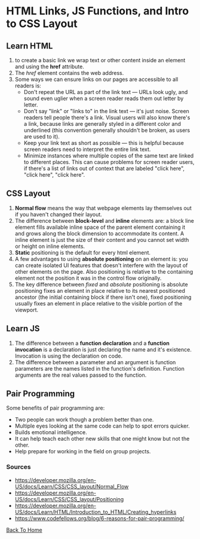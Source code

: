 # HTML Links, JS Functions, and Intro to CSS Layout

## Learn HTML

1. to create a basic link we wrap text or other content inside an **<a>** element and using the **href** attribute.
2. The *href* element contains the web address.
3. Some ways we can ensure links on our pages are accessible to all readers is:
    - Don't repeat the URL as part of the link text — URLs look ugly, and sound even uglier when a screen reader reads them out letter by letter.
    - Don't say "link" or "links to" in the link text — it's just noise. Screen readers tell people there's a link. Visual users will also know there's a link, because links are generally styled in a different color and underlined (this convention generally shouldn't be broken, as users are used to it).
    - Keep your link text as short as possible — this is helpful because screen readers need to interpret the entire link text.
    - Minimize instances where multiple copies of the same text are linked to different places. This can cause problems for screen reader users, if there's a list of links out of context that are labeled "click here", "click here", "click here".

## CSS Layout

1. **Normal flow** means the way that webpage elements lay themselves out if you haven't changed their layout.
2. The difference between **block-level** and **inline** elements are: a block line element fills available inline space of the parent element containing it and grows along the block dimension to accommodate its content. A inline element is just the size of their content and you cannot  set width or height on inline elements.
3. **Static** positioning is the default for every html element.
4. A few advantages to using **absolute positioning** on an element is: you can create isolated UI features that doesn't interfere with the layout of other elements on the page. Also positioning is relative to the containing element not the position it was in the control flow originally.
5. The key difference between *fixed* and *absolute* positioning is absolute positioning fixes an element in place relative to its nearest positioned ancestor (the initial containing block if there isn't one), fixed positioning usually fixes an element in place relative to the visible portion of the viewport.

## Learn JS

1. The difference between a **function declaration** and a **function invocation** is a declaration is just declaring the name and it's existence. Invocation is using the declaration on code.
2. The difference between a parameter and an argument is function parameters are the names listed in the function's definition. Function arguments are the real values passed to the function.

## Pair Programming

Some benefits of pair programming are:

- Two people can work though a problem better than one.
- Multiple eyes looking at the same code can help to spot errors quicker.
- Builds emotional intelligence.
- It can help teach each other new skills that one might know but not the other.
- Help prepare for working in the field on group projects.

### Sources

- <https://developer.mozilla.org/en-US/docs/Learn/CSS/CSS_layout/Normal_Flow>
- <https://developer.mozilla.org/en-US/docs/Learn/CSS/CSS_layout/Positioning>
- <https://developer.mozilla.org/en-US/docs/Learn/HTML/Introduction_to_HTML/Creating_hyperlinks>
- <https://www.codefellows.org/blog/6-reasons-for-pair-programming/>

[Back To Home](../README.md)
